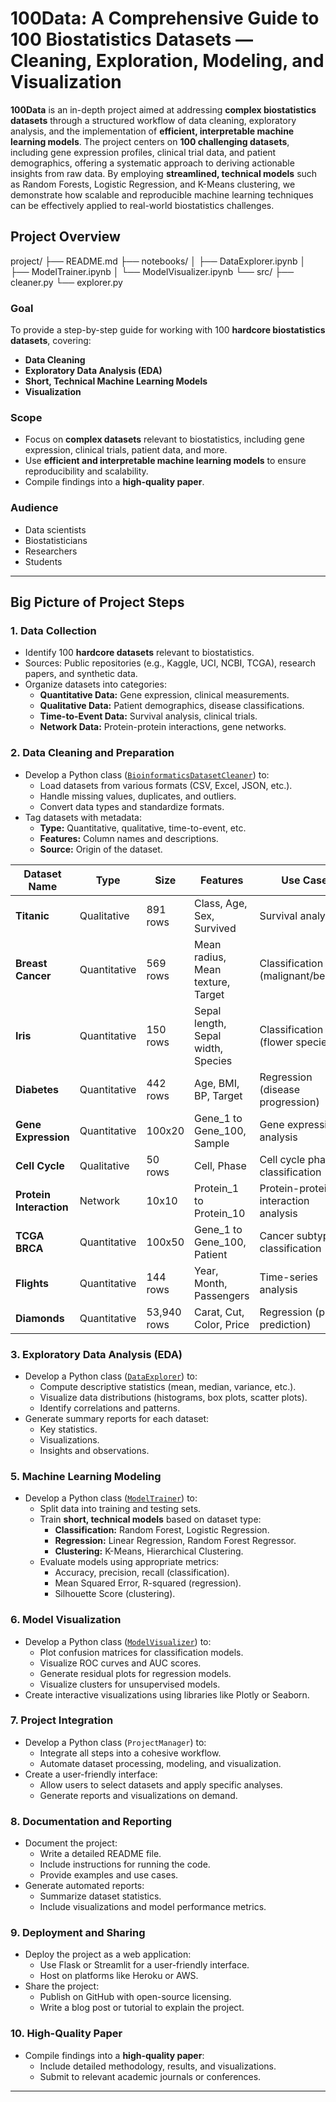 # 100Data: A Comprehensive Guide to 100 Biostatistics Datasets — Cleaning, Exploration, Modeling, and Visualization

**100Data** is an in-depth project aimed at addressing **complex biostatistics datasets** through a structured workflow of data cleaning, exploratory analysis, and the implementation of **efficient, interpretable machine learning models**. The project centers on **100 challenging datasets**, including gene expression profiles, clinical trial data, and patient demographics, offering a systematic approach to deriving actionable insights from raw data. By employing **streamlined, technical models** such as Random Forests, Logistic Regression, and K-Means clustering, we demonstrate how scalable and reproducible machine learning techniques can be effectively applied to real-world biostatistics challenges.





## Project Overview
project/
├── README.md
├── notebooks/
│   ├── DataExplorer.ipynb
│   ├── ModelTrainer.ipynb
│   └── ModelVisualizer.ipynb
└── src/
    ├── cleaner.py
    └── explorer.py
### Goal
To provide a step-by-step guide for working with 100 **hardcore biostatistics datasets**, covering:
- **Data Cleaning**
- **Exploratory Data Analysis (EDA)**
- **Short, Technical Machine Learning Models**
- **Visualization**

### Scope
- Focus on **complex datasets** relevant to biostatistics, including gene expression, clinical trials, patient data, and more.
- Use **efficient and interpretable machine learning models** to ensure reproducibility and scalability.
- Compile findings into a **high-quality paper**.

### Audience
- Data scientists
- Biostatisticians
- Researchers
- Students

---

## Big Picture of Project Steps

### 1. Data Collection
- Identify 100 **hardcore datasets** relevant to biostatistics.
- Sources: Public repositories (e.g., Kaggle, UCI, NCBI, TCGA), research papers, and synthetic data.
- Organize datasets into categories:
  - **Quantitative Data:** Gene expression, clinical measurements.
  - **Qualitative Data:** Patient demographics, disease classifications.
  - **Time-to-Event Data:** Survival analysis, clinical trials.
  - **Network Data:** Protein-protein interactions, gene networks.

### 2. Data Cleaning and Preparation
- Develop a Python class ([`BioinformaticsDatasetCleaner`](notebooks/BioinformaticsDatasetCleaner.ipynb)) to:
  - Load datasets from various formats (CSV, Excel, JSON, etc.).
  - Handle missing values, duplicates, and outliers.
  - Convert data types and standardize formats.
- Tag datasets with metadata:
  - **Type:** Quantitative, qualitative, time-to-event, etc.
  - **Features:** Column names and descriptions.
  - **Source:** Origin of the dataset.


| Dataset Name          | Type            | Size       | Features                          | Use Case                           | Source       | Challenges                     |
|-----------------------|-----------------|------------|-----------------------------------|------------------------------------|--------------|--------------------------------|
| **Titanic**           | Qualitative     | 891 rows   | Class, Age, Sex, Survived         | Survival analysis                  | Kaggle       | Missing values in Age          |
| **Breast Cancer**     | Quantitative    | 569 rows   | Mean radius, Mean texture, Target | Classification (malignant/benign)  | UCI          | None                           |
| **Iris**              | Quantitative    | 150 rows   | Sepal length, Sepal width, Species| Classification (flower species)    | UCI          | None                           |
| **Diabetes**          | Quantitative    | 442 rows   | Age, BMI, BP, Target              | Regression (disease progression)   | Scikit-learn | None                           |
| **Gene Expression**   | Quantitative    | 100x20     | Gene_1 to Gene_100, Sample        | Gene expression analysis           | Synthetic    | High dimensionality            |
| **Cell Cycle**        | Qualitative     | 50 rows    | Cell, Phase                       | Cell cycle phase classification    | Synthetic    | Small sample size              |
| **Protein Interaction**| Network        | 10x10      | Protein_1 to Protein_10           | Protein-protein interaction analysis| Synthetic    | Sparse interactions            |
| **TCGA BRCA**         | Quantitative    | 100x50     | Gene_1 to Gene_100, Patient       | Cancer subtype classification      | TCGA         | High dimensionality            |
| **Flights**           | Quantitative    | 144 rows   | Year, Month, Passengers           | Time-series analysis               | Seaborn      | None                           |
| **Diamonds**          | Quantitative    | 53,940 rows| Carat, Cut, Color, Price          | Regression (price prediction)      | Seaborn      | Large dataset size             |

### 3. Exploratory Data Analysis (EDA)
- Develop a Python class ([`DataExplorer`](notebooks/DataExplorer.ipynb)) to:
  - Compute descriptive statistics (mean, median, variance, etc.).
  - Visualize data distributions (histograms, box plots, scatter plots).
  - Identify correlations and patterns.
- Generate summary reports for each dataset:
  - Key statistics.
  - Visualizations.
  - Insights and observations.

### 5. Machine Learning Modeling
- Develop a Python class ([`ModelTrainer`](notebooks/ModelTrainer.ipynb)) to:
  - Split data into training and testing sets.
  - Train **short, technical models** based on dataset type:
    - **Classification:** Random Forest, Logistic Regression.
    - **Regression:** Linear Regression, Random Forest Regressor.
    - **Clustering:** K-Means, Hierarchical Clustering.
  - Evaluate models using appropriate metrics:
    - Accuracy, precision, recall (classification).
    - Mean Squared Error, R-squared (regression).
    - Silhouette Score (clustering).

### 6. Model Visualization
- Develop a Python class ([`ModelVisualizer`](notebooks/ModelVisualizer.ipynb)) to:
  - Plot confusion matrices for classification models.
  - Visualize ROC curves and AUC scores.
  - Generate residual plots for regression models.
  - Visualize clusters for unsupervised models.
- Create interactive visualizations using libraries like Plotly or Seaborn.

### 7. Project Integration
- Develop a Python class (`ProjectManager`) to:
  - Integrate all steps into a cohesive workflow.
  - Automate dataset processing, modeling, and visualization.
- Create a user-friendly interface:
  - Allow users to select datasets and apply specific analyses.
  - Generate reports and visualizations on demand.

### 8. Documentation and Reporting
- Document the project:
  - Write a detailed README file.
  - Include instructions for running the code.
  - Provide examples and use cases.
- Generate automated reports:
  - Summarize dataset statistics.
  - Include visualizations and model performance metrics.

### 9. Deployment and Sharing
- Deploy the project as a web application:
  - Use Flask or Streamlit for a user-friendly interface.
  - Host on platforms like Heroku or AWS.
- Share the project:
  - Publish on GitHub with open-source licensing.
  - Write a blog post or tutorial to explain the project.

### 10. High-Quality Paper
- Compile findings into a **high-quality paper**:
  - Include detailed methodology, results, and visualizations.
  - Submit to relevant academic journals or conferences.

---
